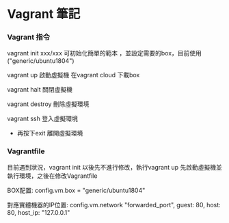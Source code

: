 # Vagrant 筆記

### Vagrant 指令
vagrant init xxx/xxx  可初始化簡單的範本 ，並設定需要的box，目前使用("generic/ubuntu1804")

vagrant up 啟動虛擬機 在vagrant cloud 下載box

vagrant halt 關閉虛擬機

vagrant destroy 刪除虛擬環境

vagrant ssh 登入虛擬環境
  - 再按下exit 離開虛擬環境

### Vagrantfile

  目前遇到狀況，vagrant init 以後先不進行修改，執行vagrant up 先啟動虛擬機並執行環境，之後在修改Vagrantfile 

BOX配置:
  config.vm.box = "generic/ubuntu1804"
  
對應實體機器的IP位置:
  config.vm.network "forwarded_port", guest: 80, host: 80, host_ip: "127.0.0.1"
  
